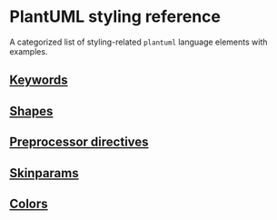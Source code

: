 # PlantUML styling reference

A categorized list of styling-related `plantuml` language elements with examples.

## [Keywords](keywords.md)
## [Shapes](shapes.md)
## [Preprocessor directives](preprocessor_directives.md)
## [Skinparams](skinparams/skinparams.md)
## [Colors](colors.md)
